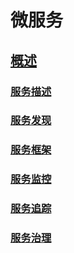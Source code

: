 # 微服务

## [概述](ms-summary.md)

### [服务描述](ms-desc.md)

### [服务发现](ms-discovery.md)

### [服务框架](ms-frame.md)

### [服务监控](ms-monitor.md)

### [服务追踪](ms-trace.md)

### [服务治理](ms-manage.md)
